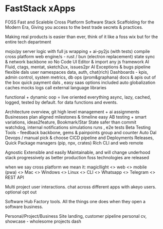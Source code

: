 # FastStack xApps
FOSS Fast and Scaleble Cross Platform Software Stack Scaffolding for the Modern Era, Giving you access to the best trade secrets & practices.

Making real products is easier than ever, think of it like a foss wix but for the entire tech department 

mojo/py server logic with full js wrapping + ai-py2js (with tests) compile
cross platform web engine/s - rust / bun (electron replacement)
state sync & network backbone xo
No Code UI Editor & import any js framework 
AI Fluid, ctags, mentat, sketch2ux, issues2pr
AI Exceptions & bugs pipeline
flexible dals
user namespaces data, auth, chat(rich)
Dashboards - kpis, admin control, system metrics, db ops (prom&graphana)
docs & apis out of the box
quick payment dals , easy saas options included
auto globalization 
caches mocks logs
call external language libraries

functional + dynamic oop = live oriented
everything async, lazy, cached, logged, tested by default. for data functions and events. 

Architecture overview, git high level management + ai assignments
Businesses plan aligned milestones & timeline
easy AB testing + smart variations, ideas2feature, 
Bookmark/Star State safer than commit
watchdog, internal notifications
simulations runs , e2e tests
Beta Testing Tools - feedback backbone, gems & painpoints group and counter
Auto Dal Devops / manual pick & choose CICD pipeline and Deployments
Releases, Quick Package managers (pip, npx, crates)
Rich CLI and web remote 

Agnostic Extensible and easily Maintainable, and will change underhood stack progressively as better production foss technologies are released 

when we say cross platform we mean it:
magicllight <> web <> mobile (pwa) <> Mac <> Windows <> Linux <> CLI <> Whatsapp <> Telegram <> REST API

Multi project user interactions. chat across different apps with akeyo users. optional opt out

Software Hub Factory tools. All the things one does when they open a software business.

Personal/Project/Business Site landing, customer pipeline
personal cv, showcase - wholesome projects dash





 





